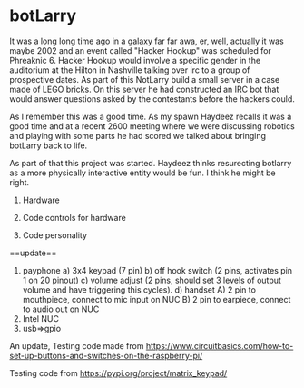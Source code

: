 # botLarry

It was a long long time ago in a galaxy far far awa, er, well, actually it was maybe 2002 and an event called "Hacker Hookup" was scheduled for Phreaknic 6.  Hacker Hookup would involve a specific gender in the auditorium at the Hilton in Nashville talking over irc to a group of prospective dates.  As part of this NotLarry build a small server in a case made of LEGO bricks.  On this server he had constructed an IRC bot that would answer questions asked by the contestants before the hackers could.

As I remember this was a good time.  As my spawn Haydeez recalls it was a good time and at a recent 2600 meeting where we were discussing robotics and playing with some parts he had scored we talked about bringing botLarry back to life.

As part of that this project was started.  Haydeez thinks resurecting botlarry as a more physically interactive entity would be fun.  I think he might be right.

1) Hardware

2) Code controls for hardware

3) Code personality



==update==

1) payphone
  a) 3x4 keypad (7 pin)
  b) off hook switch (2 pins, activates pin 1 on 20 pinout)
  c) volume adjust (2 pins, should set 3 levels of output volume and have triggering this cycles).
  d) handset
    A) 2 pin to mouthpiece, connect to mic input on NUC
    B) 2 pin to earpiece, connect to audio out on NUC
2) Intel NUC
4) usb=>gpio 



An update,
  Testing code made from https://www.circuitbasics.com/how-to-set-up-buttons-and-switches-on-the-raspberry-pi/

  Testing code from https://pypi.org/project/matrix_keypad/
